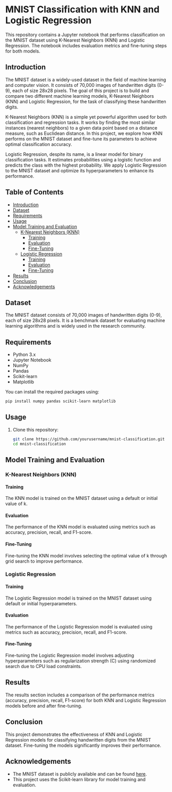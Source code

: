 # MNIST Classification with KNN and Logistic Regression

This repository contains a Jupyter notebook that performs classification on the MNIST dataset using K-Nearest Neighbors (KNN) and Logistic Regression. The notebook includes evaluation metrics and fine-tuning steps for both models.

## Introduction
The MNIST dataset is a widely-used dataset in the field of machine learning and computer vision. It consists of 70,000 images of handwritten digits (0-9), each of size 28x28 pixels. The goal of this project is to build and compare two different machine learning models, K-Nearest Neighbors (KNN) and Logistic Regression, for the task of classifying these handwritten digits.

K-Nearest Neighbors (KNN) is a simple yet powerful algorithm used for both classification and regression tasks. It works by finding the most similar instances (nearest neighbors) to a given data point based on a distance measure, such as Euclidean distance. In this project, we explore how KNN performs on the MNIST dataset and fine-tune its parameters to achieve optimal classification accuracy.

Logistic Regression, despite its name, is a linear model for binary classification tasks. It estimates probabilities using a logistic function and predicts the class with the highest probability. We apply Logistic Regression to the MNIST dataset and optimize its hyperparameters to enhance its performance.

## Table of Contents
- [Introduction](#introduction)
- [Dataset](#dataset)
- [Requirements](#requirements)
- [Usage](#usage)
- [Model Training and Evaluation](#model-training-and-evaluation)
  - [K-Nearest Neighbors (KNN)](#k-nearest-neighbors-knn)
    - [Training](#training)
    - [Evaluation](#evaluation)
    - [Fine-Tuning](#fine-tuning)
  - [Logistic Regression](#logistic-regression)
    - [Training](#training-1)
    - [Evaluation](#evaluation-1)
    - [Fine-Tuning](#fine-tuning-1)
- [Results](#results)
- [Conclusion](#conclusion)
- [Acknowledgements](#acknowledgements)

## Dataset
The MNIST dataset consists of 70,000 images of handwritten digits (0-9), each of size 28x28 pixels. It is a benchmark dataset for evaluating machine learning algorithms and is widely used in the research community.

## Requirements
- Python 3.x
- Jupyter Notebook
- NumPy
- Pandas
- Scikit-learn
- Matplotlib

You can install the required packages using:
```bash
pip install numpy pandas scikit-learn matplotlib
```
## Usage
1. Clone this repository:
   ```bash
   git clone https://github.com/yourusername/mnist-classification.git
   cd mnist-classification


## Model Training and Evaluation

### K-Nearest Neighbors (KNN)

#### Training
The KNN model is trained on the MNIST dataset using a default or initial value of k.

#### Evaluation
The performance of the KNN model is evaluated using metrics such as accuracy, precision, recall, and F1-score.

#### Fine-Tuning
Fine-tuning the KNN model involves selecting the optimal value of k through grid search to improve performance.

### Logistic Regression

#### Training
The Logistic Regression model is trained on the MNIST dataset using default or initial hyperparameters.

#### Evaluation
The performance of the Logistic Regression model is evaluated using metrics such as accuracy, precision, recall, and F1-score.

#### Fine-Tuning
Fine-tuning the Logistic Regression model involves adjusting hyperparameters such as regularization strength (C) using randomized search due to CPU load constraints.

## Results
The results section includes a comparison of the performance metrics (accuracy, precision, recall, F1-score) for both KNN and Logistic Regression models before and after fine-tuning.

## Conclusion
This project demonstrates the effectiveness of KNN and Logistic Regression models for classifying handwritten digits from the MNIST dataset. Fine-tuning the models significantly improves their performance.

## Acknowledgements
- The MNIST dataset is publicly available and can be found [here](http://yann.lecun.com/exdb/mnist/).
- This project uses the Scikit-learn library for model training and evaluation.
